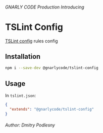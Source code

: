 ###### _GNARLY CODE Production_ Introducing

# TSLint Config

[TSLint config](https://palantir.github.io/tslint/) rules config

## Installation

```sh
npm i --save-dev @gnarlycode/tslint-config
```

## Usage

In `tslint.json`:

```json
{
  "extends": "@gnarlycode/tslint-config"
}
```

###### Author: Dmitry Podlesny
